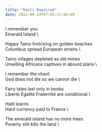 ```yaml
---
title: "Haiti Repaired"
date: 2022-08-23T07:03:21-04:00
---
```


I remember you \
Emerald Island \

Happy Taino frolicking on golden beaches \
Columbus spread European strains \

Taino villages depleted as old mines \
Unwilling Africans captives in absurd plans \

I remember the chant \
God does not die so we cannot die \

Fairy tales last only in books \
Liberté Égalité Fraternité are conditional \

Haiti learns \
Hard currency paid to France \

The emerald island has no more trees \
Poverty still kills the land \
